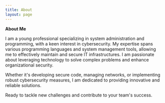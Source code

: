 ```yaml
---
title: About
layout: page
---
```


**About Me**

I am a young professional specializing in system administration and programming, with a keen interest in cybersecurity. My expertise spans various programming languages and system management tools, allowing me to effectively maintain and secure IT infrastructures. I am passionate about leveraging technology to solve complex problems and enhance organizational security. 

Whether it's developing secure code, managing networks, or implementing robust cybersecurity measures, I am dedicated to providing innovative and reliable solutions. 

Ready to tackle new challenges and contribute to your team's success.


